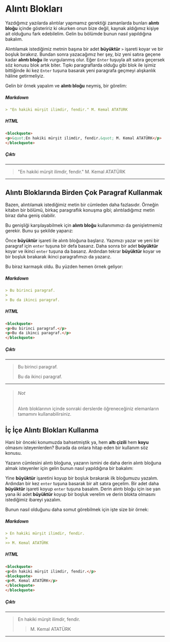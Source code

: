 # Alıntı Blokları

Yazdığımız yazılarda alıntılar yapmamız gerektiği zamanlarda bunları **alıntı bloğu** içinde gösteririz ki okurken onun bize değil, kaynak aldığımız kişiye ait olduğunu fark edebilelim. Gelin bu bölümde bunun nasıl yapıldığına bakalım.

Alıntılamak istediğimiz metnin başına bir adet **büyüktür** `>` işareti koyar ve bir boşluk bırakırız. Bundan sonra yazacağımız her şey, biz yeni satıra geçene kadar **alıntı bloğu** ile vurgulanmış olur. Eğer `Enter` tuşuyla alt satıra geçersek söz konusu blok artık biter. Tıpkı paragraflarda olduğu gibi blok ile işimiz bittiğinde iki kez `Enter` tuşuna basarak yeni paragrafa geçmeyi alışkanlık hâline getirmeliyiz.

Gelin bir örnek yapalım ve **alıntı bloğu** neymiş, bir görelim:

##### Markdown

```markdown
> "En hakiki mürşit ilimdir, fendir." M. Kemal ATATÜRK
```

##### HTML

```html
<blockquote>
<p>&quot;En hakiki mürşit ilimdir, fendir.&quot; M. Kemal ATATÜRK</p>
</blockquote>
```

##### Çıktı

-----

<blockquote>
<p>&quot;En hakiki mürşit ilimdir, fendir.&quot; M. Kemal ATATÜRK</p>
</blockquote>

-----

## Alıntı Bloklarında Birden Çok Paragraf Kullanmak

Bazen, alıntılamak istediğimiz metin bir cümleden daha fazlasıdır. Örneğin kitabın bir bölümü, birkaç paragraflık konuşma gibi; alıntıladığımız metin biraz daha geniş olabilir.

Bu genişliği karşılayabilmek için **alıntı bloğu** kullanımımızı da genişletmemiz gerekir. Bunu şu şekilde yaparız:

Önce **büyüktür** işareti ile alıntı bloğuna başlarız. Yazımızı yazar ve yeni bir paragraf için `enter` tuşuna bir defa basarız. Daha sonra bir adet **büyüktür** koyar ve ikinci `enter` tuşuna da basarız. Ardından tekrar **büyüktür** koyar ve bir boşluk bırakarak ikinci paragrafımızı da yazarız.

Bu biraz karmaşık oldu. Bu yüzden hemen örnek geliyor:

##### Markdown

```markdown
> Bu birinci paragraf.
>
> Bu da ikinci paragraf.
```

##### HTML

```html
<blockquote>
<p>Bu birinci paragraf.</p>
<p>Bu da ikinci paragraf.</p>
</blockquote>
```

##### Çıktı

-----

<blockquote>
<p>Bu birinci paragraf.</p>
<p>Bu da ikinci paragraf.</p>
</blockquote>

-----

> ###### Not
>
> Alıntı bloklarının içinde sonraki derslerde öğreneceğiniz elemanların tamamını kullanabilirsiniz.

## İç İçe Alıntı Blokları Kullanma

Hani bir önceki konumuzda bahsetmiştik ya, hem **altı çizili** hem **koyu** olmasını isteyenlerden? Burada da onlara hitap eden bir kullanım söz konusu.

Yazarın cümlesini alıntı bloğuna, yazarın ismini de daha derin alıntı bloğuna almak isteyenler için gelin bunun nasıl yapıldığına bir bakalım:

Yine **büyüktür** işaretini koyup bir boşluk bırakarak ilk bloğumuzu yazalım. Ardından bir kez `enter` tuşuna basarak bir alt satıra geçelim. Bir adet daha **büyüktür** işareti koyup `enter` tuşuna basalım. Derin alıntı bloğu için ise yan yana iki adet **büyüktür** koyup bir boşluk verelim ve derin blokta olmasını istediğimiz ibareyi yazalım.

Bunun nasıl olduğunu daha somut görebilmek için işte size bir örnek:

##### Markdown

```markdown
> En hakiki mürşit ilimdir, fendir.
>
>> M. Kemal ATATÜRK
```

##### HTML

```html
<blockquote>
<p>En hakiki mürşit ilimdir, fendir.</p>
<blockquote>
<p>M. Kemal ATATÜRK</p>
</blockquote>
</blockquote>

```

##### Çıktı

-----

<blockquote>
<p>En hakiki mürşit ilimdir, fendir.</p>
<blockquote>
<p>M. Kemal ATATÜRK</p>
</blockquote>
</blockquote>

-----
